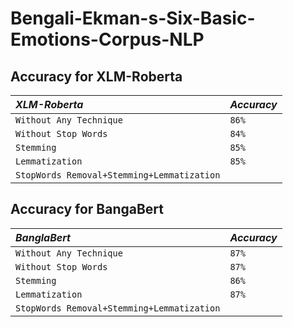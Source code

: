 # Bengali-Ekman-s-Six-Basic-Emotions-Corpus-NLP

## Accuracy for XLM-Roberta

|  *XLM-Roberta*    | *Accuracy*             |
| :--------           | :------------------------- |
|  `Without Any Technique`       |  `86%`|
|  `Without Stop Words`       | `84%` |
|  `Stemming`       | `85%` |
|  `Lemmatization`       | `85%` |
|  `StopWords Removal+Stemming+Lemmatization`       |  |

                    
## Accuracy for BangaBert

|  *BanglaBert*    | *Accuracy*             |
| :--------           | :------------------------- |
|  `Without Any Technique`       |  `87%`|
|  `Without Stop Words`       | `87%` |
|  `Stemming`       | `86%` |
|  `Lemmatization`       | `87%` |
|  `StopWords Removal+Stemming+Lemmatization`       |  |


